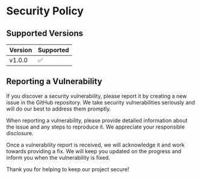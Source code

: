 # Security Policy

## Supported Versions

| Version | Supported          |
| ------- | ------------------ |
| v1.0.0  | :white_check_mark: |

## Reporting a Vulnerability

If you discover a security vulnerability, please report it by creating a new issue in the GitHub repository. We take security vulnerabilities seriously and will do our best to address them promptly.

When reporting a vulnerability, please provide detailed information about the issue and any steps to reproduce it. We appreciate your responsible disclosure.

Once a vulnerability report is received, we will acknowledge it and work towards providing a fix. We will keep you updated on the progress and inform you when the vulnerability is fixed.

Thank you for helping to keep our project secure!
